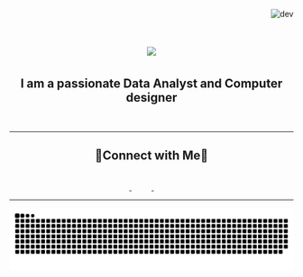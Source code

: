 <p align="right"> 
    <img src="https://komarev.com/ghpvc/?username=de-pesh&label=Profile%20views&color=0e75b6&style=plastic" alt="dev" />
    <!-- 
            <a href="https://visitcount.itsvg.in">
              <img src="https://visitcount.itsvg.in/api?id=de-pesh&label=Profile%20Views&color=1&icon=0&pretty=true" style="visibility: hidden"/>
            </a> 
    --->
</p>

<h1 align="center">
    <img src="https://readme-typing-svg.herokuapp.com/?font=Righteous&size=35&center=true&vCenter=true&width=500&height=70&duration=3000&lines=Hi+There!+👋;+I'm+Devraj!;" />
</h1>
 
<h2 align="center">I am a passionate Data Analyst and Computer designer</h2>
<br/>

 
<hr/>
 
<h2 align="center">🔗Connect with Me🔗</h2>
<br/>
<div align="center"> 
  <a href="mailto:dk1153672@gmail.com">
    <img src="" /> 
  </a>
    &nbsp;&nbsp;&nbsp;&nbsp;&nbsp;&nbsp;&nbsp;&nbsp;
  <a href="https://linkedin.com/in/de-pesh" target="_blank">
    <img src="" target="_blank" /> 
  </a>
    &nbsp;&nbsp;&nbsp;&nbsp;&nbsp;&nbsp;&nbsp;&nbsp;
  <a href="" target="_blank">
     <img src="" target="_blank" /> 
  </a>
</div>

<hr/>
  <img
    alt="github contribution grid snake animation"
    src="https://raw.githubusercontent.com/platane/snk/output/github-contribution-grid-snake.svg"
  />
